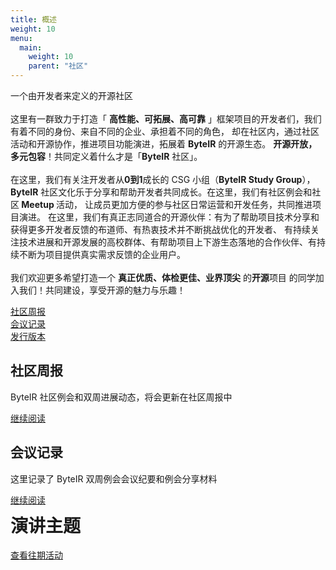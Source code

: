 ```yaml
---
title: 概述
weight: 10
menu:
  main:
    weight: 10
    parent: "社区"
---
```



<div class="newcommunitywrapper">
  <div class="intro">
    <div class="mobile" id="contributor"></div>
    <p>
      一个由开发者来定义的开源社区
      <br><br>
      这里有一群致力于打造「 <b>高性能、可拓展、高可靠</b> 」框架项目的开发者们，我们有着不同的身份、来自不同的企业、承担着不同的角色，
      却在社区内，通过社区活动和开源协作，推进项目功能演进，拓展着 <b>ByteIR</b> 的开源生态。
      <b>开源开放，多元包容</b>！共同定义着什么才是「<b>ByteIR</b> 社区」。
      <br><br>
      在这里，我们有关注开发者从<b>0到1</b>成长的 CSG 小组（<b>ByteIR Study Group</b>），<b>ByteIR</b>
      社区文化乐于分享和帮助开发者共同成长。在这里，我们有社区例会和社区<b> Meetup </b>活动，
      让成员更加方便的参与社区日常运营和开发任务，共同推进项目演进。
      在这里，我们有真正志同道合的开源伙伴：有为了帮助项目技术分享和获得更多开发者反馈的布道师、有热衷技术并不断挑战优化的开发者、
      有持续关注技术进展和开源发展的高校群体、有帮助项目上下游生态落地的合作伙伴、有持续不断为项目提供真实需求反馈的企业用户。
      <br><br>
      我们欢迎更多希望打造一个 <b>真正优质、体检更佳、业界顶尖</b> 的<b>开源</b>项目 的同学加入我们！共同建设，享受开源的魅力与乐趣！
    </p>
  </div>

  <div id="navigation-items">
    <!-- <div class="community-nav-item">
      <a href="#contributor">贡献者名单</a>
    </div> -->
    <div class="community-nav-item">
      <a href="#report">社区周报</a>
    </div>
    <!-- <div class="community-nav-item">
      <a href="#discuss">讨论</a>
    </div> -->
    <div class="community-nav-item">
      <a href="#record">会议记录</a>
    </div>
    <div class="community-nav-item">
      <a href="/zh/blog/releases/">发行版本</a>
    </div>
  </div>

  <!-- <div class="community-section">
    <h2>贡献者名单</h2>
    <p class="community-content">
      <a href="https://github.com/Project_Name/community/blob/main/COMMUNITY_MEMBERSHIP.md">如何成为社区 Committer ?</a>
      <br><br>
      其中展示了从成立至今经过 ByteIR 社区认证的 Committer 们 (排名不分先后)
    </p>
    <a class="home-section-title" href="https://github.com/Project_Name/community/tree/main/Committer" id="report">
    <span class="full-button">
      查看全部
    </span>
    </a>
  </div> -->


  <div class="community-section">
    <h2>社区周报</h2>
    <p class="community-content">
      ByteIR 社区例会和双周进展动态，将会更新在社区周报中</p>
    <a class="home-section-title" href="/zh/community/weekly_report/">
      <span class="full-button" id="discuss">
      继续阅读
      </span>
    </a>
  </div>

  <!-- <div class="community-section" id="resources">
    <h2>讨论</h2>
    <p class="community-simple" style="font-size: 20px">
      社区开发者们都在关注那些技术热点？日常会如何进行技术讨论和答疑解惑？
      欢迎加入社区讨论组，和社区开发者们共同交流。我们有以下方式可参与到社区讨论中
    </p>
    <div id="record"></div>
    <div class="container">
      <div class="community-resource">
        <a href="">
          <img src="/img/community/wechat.png" alt="WeChat">
        </a>
        <a href="https://github.com/Project_Name/hertz/blob/develop/images/wechat_group_cn.png">微信群 &nbsp;&#9654;</a>
        <p>更便捷的交流方式：日常开发者交流、活动分享、技术答疑</p>
      </div>
  </div> -->

  <div class="community-section">
    <h2 class="home-section-title">会议记录</h2>
    <p>这里记录了 ByteIR 双周例会会议纪要和例会分享材料</p>
    <div class="list-center">
      <a class="home-section-title" href="/zh/community/meeting_notes">
        <span class="full-button">继续阅读</span>
      </a>
    </div>
  </div>
</div>
<div class="community-section" id="activity">
  <h1 style="margin-top: 2%">演讲主题</h1>
  <a class="home-section-title" href="/zh/community/past_activities/">
      <span class="full-button">
        查看往期活动
      </span>
  </a>
</div>


